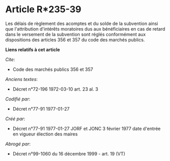 # Article R*235-39

Les délais de règlement des acomptes et du solde de la subvention ainsi que l'attribution d'intérêts moratoires dus aux
bénéficiaires en cas de retard dans le versement de la subvention sont réglés conformément aux dispositions des articles 356
et 357 du code des marchés publics.

**Liens relatifs à cet article**

_Cite_:

  - Code des marchés publics 356 et 357

_Anciens textes_:

  - Décret n°72-196 1972-03-10 art. 23 al. 3

_Codifié par_:

  - Décret n°77-91 1977-01-27

_Créé par_:

  - Décret n°77-91 1977-01-27 JORF et JONC 3 février 1977 date d'entrée en vigueur élection des maires

_Abrogé par_:

  - Décret n°99-1060 du 16 décembre 1999 - art. 19 (VT)
